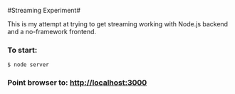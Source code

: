 #Streaming Experiment#

This is my attempt at trying to get streaming working with Node.js backend and a no-framework frontend.

### To start:

    $ node server
    
### Point browser to: [http://localhost:3000](http://localhost:3000)

